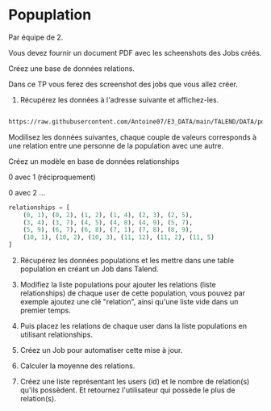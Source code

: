 # Popuplation

Par équipe de 2. 

Vous devez fournir un document PDF avec les scheenshots des Jobs créés.

Créez une base de données relations.

Dans ce TP vous ferez des screenshot des jobs que vous allez créer.

1. Récupérez les données à l'adresse suivante et affichez-les.

```txt

https://raw.githubusercontent.com/Antoine07/E3_DATA/main/TALEND/DATA/populations.json


```

Modilisez les données suivantes, chaque couple de valeurs corresponds à une relation entre une personne de la population avec une autre.

Créez un modèle en base de données relationships

0 avec 1 (réciproquement)

0 avec 2 ...

```python
relationships = [
    (0, 1), (0, 2), (1, 2), (1, 4), (2, 3), (2, 5),
    (3, 4), (3, 7), (4, 5), (4, 8), (4, 9), (5, 7),
    (5, 9), (6, 7), (6, 8), (7, 1), (7, 8), (8, 9),
    (10, 1), (10, 2), (10, 3), (11, 12), (11, 2), (11, 5)
]

```

2. Récupérez les données populations et les mettre dans une table population en créant un Job dans Talend.

3. Modifiez la liste populations pour ajouter les relations (liste relationships) de chaque user de cette population, vous pouvez par exemple ajoutez une clé "relation", ainsi qu'une liste vide dans un premier temps. 


4. Puis placez les relations de chaque user dans la liste populations en utilisant relationships.


5. Créez un Job pour automatiser cette mise à jour.

6. Calculer la moyenne des relations.

7. Créez une liste représentant les users (id) et le nombre de relation(s) qu'ils possèdent. Et retournez l'utilisateur qui possède le plus de relation(s).
